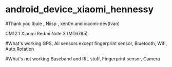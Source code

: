 # android_device_xiaomi_hennessy
#Thank you lbule , Niisp , xen0n and xiaomi-dev(Ivan)

CM12.1 Xiaomi Redmi Note 3 (MT6795)

#What's working 
GPS,
All sensors except fingerprint sensor,
Bluetooth,
Wifi,
Auto Rotation

#What's not working
Baseband and RIL stuff,
Fingerprint sensor,
Camera
